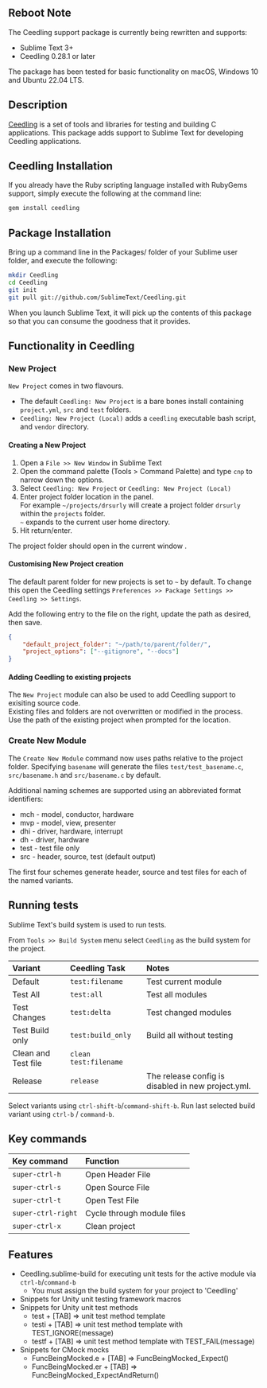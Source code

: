 ## Reboot Note
The Ceedling support package is currently being rewritten and supports:
- Sublime Text 3+
- Ceedling 0.28.1 or later

The package has been tested for basic functionality on macOS, Windows 10 and Ubuntu 22.04 LTS.

## Description

[Ceedling](http://throwtheswitch.org/) is a set of tools and libraries for testing and building C applications. This package adds support to Sublime Text for developing Ceedling applications.

## Ceedling Installation

If you already have the Ruby scripting language installed with RubyGems support, simply execute the following at the command line:

```sh
gem install ceedling
```

## Package Installation

Bring up a command line in the Packages/ folder of your Sublime user folder, and execute the following:

```sh
mkdir Ceedling
cd Ceedling
git init
git pull git://github.com/SublimeText/Ceedling.git

```

When you launch Sublime Text, it will pick up the contents of this package so that you can consume the goodness that it provides.

## Functionality in Ceedling

### New Project
`New Project` comes in two flavours.
* The default `Ceedling: New Project` is a bare bones install containing `project.yml`, `src` and `test` folders.
* `Ceedling: New Project (Local)` adds a `ceedling` executable bash script, and `vendor` directory.

#### Creating a New Project
1. Open a `File >> New Window` in Sublime Text
1. Open the command palette (Tools > Command Palette) and type `cnp` to narrow down the options.
1. Select `Ceedling: New Project` or `Ceedling: New Project (Local)`
1. Enter project folder location in the panel.\
For example `~/projects/drsurly` will create a project folder `drsurly` within the `projects` folder.\
`~` expands to the current user home directory.
1. Hit return/enter.

The project folder should open in the current window .

#### Customising New Project creation
The default parent folder for new projects is set to `~` by default.
To change this open the Ceedling settings `Preferences >> Package Settings >> Ceedling >> Settings`.

Add the following entry to the file on the right, update the path as desired, then save.

```JSON
{
    "default_project_folder": "~/path/to/parent/folder/",
    "project_options": ["--gitignore", "--docs"]
}
```



#### Adding Ceedling to existing projects
The `New Project` module can also be used to add Ceedling support to exisiting source code.\
Existing files and folders are not overwritten or modified in the process.\
Use the path of the existing project when prompted for the location.


### Create New Module
The `Create New Module` command now uses paths relative to the project folder.
Specifying `basename` will generate the files `test/test_basename.c`, `src/basename.h` and `src/basename.c` by default.

Additional naming schemes are supported using an abbreviated format identifiers:

* mch - model, conductor, hardware
* mvp - model, view, presenter
* dhi - driver, hardware, interrupt
* dh - driver, hardware
* test - test file only
* src - header, source, test (default output)

The first four schemes generate header, source and test files for each of the named variants.

## Running tests
Sublime Text's build system is used to run tests.

From `Tools >> Build System` menu select `Ceedling` as the build system for the project.

| Variant | Ceedling Task | Notes |
|:--|:--|:--|
| Default | `test:filename` | Test current module|
| Test All | `test:all` | Test all modules|
| Test Changes | `test:delta` | Test changed modules |
| Test Build only | `test:build_only`  | Build all without testing |
| Clean and Test file | `clean test:filename` | |
| Release | `release` | The release config is disabled in new project.yml. |

Select variants using `ctrl-shift-b`/`command-shift-b`.
Run last selected build variant using `ctrl-b` / `command-b`.


## Key commands
| Key command | Function |
|:--|:--|
|`super-ctrl-h` | Open Header File |
|`super-ctrl-s` | Open Source File |
|`super-ctrl-t` | Open Test File |
|`super-ctrl-right` | Cycle through module files |
|`super-ctrl-x` |  Clean project |


## Features
* Ceedling.sublime-build for executing unit tests for the active module via `ctrl-b`/`command-b`
    * You must assign the build system for your project to 'Ceedling'
* Snippets for Unity unit testing framework macros
* Snippets for Unity unit test methods
	* test + [TAB] => unit test method template
	* testi + [TAB] => unit test method template with TEST_IGNORE(message)
	* testf + [TAB] => unit test method template with TEST_FAIL(message)
* Snippets for CMock mocks
    * FuncBeingMocked.e + [TAB] => FuncBeingMocked_Expect(<parameters>)
    * FuncBeingMocked.er + [TAB] => FuncBeingMocked_ExpectAndReturn(<parameters>)

